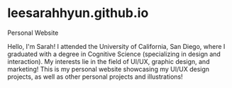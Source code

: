 # leesarahhyun.github.io
Personal Website


Hello, I'm Sarah! I attended the University of California, San Diego, where I graduated with a degree in Cognitive Science (specializing in design and interaction). My interests lie in the field of UI/UX, graphic design, and marketing! This is my personal website showcasing my UI/UX design projects, as well as other personal projects and illustrations!
